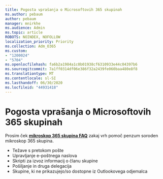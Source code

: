 ```yaml
---
title: Pogosta vprašanja o Microsoftovih 365 skupinah
ms.author: pebaum
author: pebaum
manager: mnirkhe
ms.audience: Admin
ms.topic: article
ROBOTS: NOINDEX, NOFOLLOW
localization_priority: Priority
ms.collection: Adm_O365
ms.custom:
- "1200024"
- "5704"
ms.openlocfilehash: fa6b2a1984a1c0b01938cf6310933e44c04397b6
ms.sourcegitcommit: 7a1ff0314df06e386f32a2439fe060baa480e8f8
ms.translationtype: MT
ms.contentlocale: sl-SI
ms.lasthandoff: 06/30/2020
ms.locfileid: "44931418"
---
```

# <a name="microsoft-365-groups-faq"></a>Pogosta vprašanja o Microsoftovih 365 skupinah

Prosim ček **[mikroskop 365 skupina FAQ](https://aka.ms/M365GroupsFAQ)** zakaj vrh pomoč penzum soroden mikroskop 365 skupina.

- Težave s pretokom pošte
- Upravljanje e-poštnega naslova
- Skripti za izvoz informacij o članu skupine
- Pošiljanje in druga delegacija
- Skupine, ki ne prikazujejo/so dostopne iz Outlookovega odjemalca